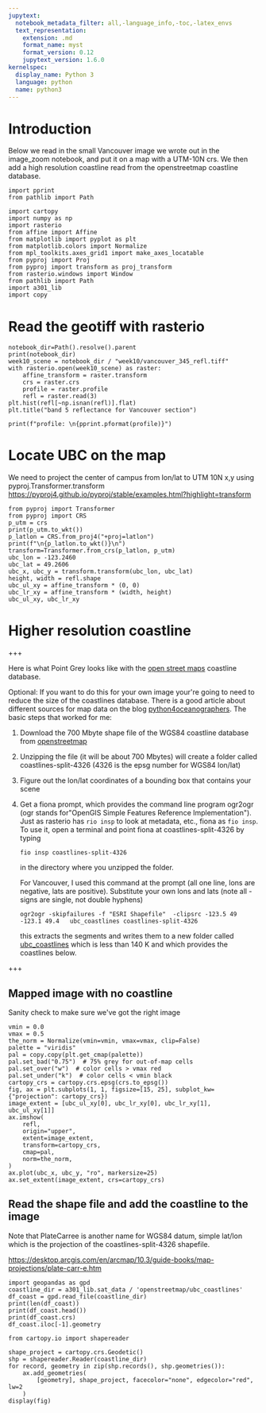 ```yaml
---
jupytext:
  notebook_metadata_filter: all,-language_info,-toc,-latex_envs
  text_representation:
    extension: .md
    format_name: myst
    format_version: 0.12
    jupytext_version: 1.6.0
kernelspec:
  display_name: Python 3
  language: python
  name: python3
---
```


# Introduction

Below we read in the small Vancouver image we wrote out in the image_zoom notebook, and put it on a map with a UTM-10N crs.  We then add a high resolution coastline read from the openstreetmap coastline database.

```{code-cell} ipython3
import pprint
from pathlib import Path

import cartopy
import numpy as np
import rasterio
from affine import Affine
from matplotlib import pyplot as plt
from matplotlib.colors import Normalize
from mpl_toolkits.axes_grid1 import make_axes_locatable
from pyproj import Proj
from pyproj import transform as proj_transform
from rasterio.windows import Window
from pathlib import Path
import a301_lib
import copy
```

# Read the geotiff with rasterio

```{code-cell} ipython3
notebook_dir=Path().resolve().parent
print(notebook_dir)
week10_scene = notebook_dir / "week10/vancouver_345_refl.tiff"
with rasterio.open(week10_scene) as raster:
    affine_transform = raster.transform
    crs = raster.crs
    profile = raster.profile
    refl = raster.read(3)
plt.hist(refl[~np.isnan(refl)].flat)
plt.title("band 5 reflectance for Vancouver section")
```

```{code-cell} ipython3
print(f"profile: \n{pprint.pformat(profile)}")
```

# Locate UBC on the map

We need to project the center of campus from lon/lat to UTM 10N x,y using pyproj.Transformer.transform
https://pyproj4.github.io/pyproj/stable/examples.html?highlight=transform

```{code-cell} ipython3
from pyproj import Transformer
from pyproj import CRS
p_utm = crs
print(p_utm.to_wkt())
p_latlon = CRS.from_proj4("+proj=latlon")
print(f"\n{p_latlon.to_wkt()}\n")
transform=Transformer.from_crs(p_latlon, p_utm)
ubc_lon = -123.2460
ubc_lat = 49.2606
ubc_x, ubc_y = transform.transform(ubc_lon, ubc_lat)
height, width = refl.shape
ubc_ul_xy = affine_transform * (0, 0)
ubc_lr_xy = affine_transform * (width, height)
ubc_ul_xy, ubc_lr_xy
```

# Higher resolution coastline

+++

Here is what Point Grey looks like with the [open street maps](https://automating-gis-processes.github.io/site/notebooks/L6/retrieve_osm_data.html) coastline database.

Optional: If you want to do this for your own image your're going to need to reduce the size of the coastlines database.  There is a good article about different sources for map data on the blog [python4oceanographers](
https://ocefpaf.github.io/python4oceanographers/blog/2015/06/22/osm/).  The basic steps that worked for me:

1. Download the 700 Mbyte shape file of the WGS84 coastline database from [openstreetmap](https://osmdata.openstreetmap.de/data/coastlines.html)

2. Unzipping the file (it will be about 700 Mbytes) will create a folder called
   coastlines-split-4326  (4326 is the epsg number for WGS84 lon/lat)

3. Figure out the lon/lat coordinates of a bounding box that contains your scene

4. Get a fiona prompt, which provides the command line program ogr2ogr
   (ogr stands for"OpenGIS Simple Features Reference Implementation"). Just as rasterio has `rio insp`
   to look at metadata, etc., fiona as `fio insp`.  To use it, open a terminal and point fiona
   at coastlines-split-4326 by typing
    
       fio insp coastlines-split-4326
       
   in the directory where you unzipped the folder.
  
   
   For Vancouver, I used this command at the prompt (all one line, lons are negative, 
   lats are positive).  Substitute your own lons and lats (note all - signs are single, not double hyphens)

       ogr2ogr -skipfailures -f "ESRI Shapefile"  -clipsrc -123.5 49 -123.1 49.4   ubc_coastlines coastlines-split-4326

   this extracts the segments and writes them to a new  folder called [ubc_coastlines](https://github.com/phaustin/a301_code/tree/master/test_data/ubc_coastlines) which is less than 140 K and which provides the coastlines below.

+++

## Mapped image with no coastline

Sanity check to make sure we've got the right image

```{code-cell} ipython3
vmin = 0.0
vmax = 0.5
the_norm = Normalize(vmin=vmin, vmax=vmax, clip=False)
palette = "viridis"
pal = copy.copy(plt.get_cmap(palette))
pal.set_bad("0.75")  # 75% grey for out-of-map cells
pal.set_over("w")  # color cells > vmax red
pal.set_under("k")  # color cells < vmin black
cartopy_crs = cartopy.crs.epsg(crs.to_epsg())
fig, ax = plt.subplots(1, 1, figsize=[15, 25], subplot_kw={"projection": cartopy_crs})
image_extent = [ubc_ul_xy[0], ubc_lr_xy[0], ubc_lr_xy[1], ubc_ul_xy[1]]
ax.imshow(
    refl,
    origin="upper",
    extent=image_extent,
    transform=cartopy_crs,
    cmap=pal,
    norm=the_norm,
)
ax.plot(ubc_x, ubc_y, "ro", markersize=25)
ax.set_extent(image_extent, crs=cartopy_crs)
```

## Read the shape file and add the coastline to the image

Note that PlateCarree is another name for WGS84 datum, simple lat/lon which is the projection of the coastlines-split-4326 shapefile.

https://desktop.arcgis.com/en/arcmap/10.3/guide-books/map-projections/plate-carr-e.htm

```{code-cell} ipython3
import geopandas as gpd
coastline_dir = a301_lib.sat_data / 'openstreetmap/ubc_coastlines'
df_coast = gpd.read_file(coastline_dir)
print(len(df_coast))
print(df_coast.head())
print(df_coast.crs)
df_coast.iloc[-1].geometry
```

```{code-cell} ipython3
from cartopy.io import shapereader

shape_project = cartopy.crs.Geodetic()
shp = shapereader.Reader(coastline_dir)
for record, geometry in zip(shp.records(), shp.geometries()):
    ax.add_geometries(
        [geometry], shape_project, facecolor="none", edgecolor="red", lw=2
    )
display(fig)
```

```{code-cell} ipython3

```

```{code-cell} ipython3

```
